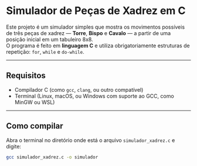 # Simulador de Peças de Xadrez em C

Este projeto é um simulador simples que mostra os movimentos possíveis de três peças de xadrez — **Torre**, **Bispo** e **Cavalo** — a partir de uma posição inicial em um tabuleiro 8x8.  
O programa é feito em **linguagem C** e utiliza obrigatoriamente estruturas de repetição: `for`, `while` e `do-while`.

---

## Requisitos

- Compilador C (como `gcc`, `clang`, ou outro compatível)
- Terminal (Linux, macOS, ou Windows com suporte ao GCC, como MinGW ou WSL)

---

## Como compilar

Abra o terminal no diretório onde está o arquivo `simulador_xadrez.c` e digite:

```bash
gcc simulador_xadrez.c -o simulador
